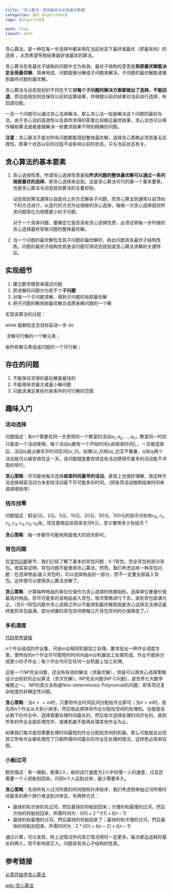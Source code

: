 ```yaml
---
title: "贪心算法：局部最优与全局最优策略"
categories: [01_Algorithms]
tags: [algorithm]

math: true
layout: post
---
```


贪心算法，是一种在每一步选择中都采用在当前状态下最好或最优（即最有利）的选择 ，从而希望导致结果最好或最优的算法。

贪心算法在有最优子结构的问题中尤为有效。最优子结构的意思是**局部最优解能决定全局最优解**。简单地说，问题能够分解成子问题来解决，子问题的最优解能递推到最终问题的最优解。

贪心算法与动态规划的不同在于它**对每个子问题的解决方案都做出了选择，不能回退**。而动态规划则会保存以前的运算结果，并根据以前的结果对当前进行选择，有回退功能。

一旦一个问题可以通过贪心法来解决，那么贪心法一般是解决这个问题的最好办法。由于贪心法的高效性以及其所求得的答案比较接近最优结果，贪心法也可以用作辅助算法或者直接解决一些要求结果不特别精确的问题。

**注意**：贪心算法不是对所有问题都能得到整体最优解，选择贪心策略必须具备无后效性，即某个状态以后的过程不会影响以前的状态，只与当前状态有关。

## 贪心算法的基本要素

1. 贪心选择性质。所谓贪心选择性质是指**所求问题的整体最优解可以通过一系列局部最优的选择**，即贪心选择来达到。这是贪心算法可行的第一个基本要素，也是贪心算法与动态规划算法的主要却别。

   动态规划算法通常以自底向上的方式解各子问题，而贪心算法则通常以自顶向下的方式进行，以迭代的方式作出相继的贪心选择，每做一次贪心选择就将所求问题简化为规模更小的子问题。

   对于一个具体问题，要确定它是否具有贪心选择性质，必须证明每一步所做的贪心选择最终导致问题的整体最优解。

2. 当一个问题的最优解包含其子问题的最优解时，称此问题具有最优子结构性质。问题的最优子结构性质是该问题可用动态规划或贪心算法求解的关键特征。

## 实现细节

1. 建立数学模型来描述问题
2. 把求解的问题分为若干个**子问题**
3. 对每一个子问题求解，得到子问题的局部最优解
4. 把子问题的解局部最优解合成原来解问题的一个解

实现该算法的过程：

while 能朝给定总目标前进一步 do

​		求解可行解的一个解元素；

由所有解元素组成问题的一个可行解；

## 存在的问题

1. 不能保证求得的最后解是最佳的
2. 不能用来求最大或最小解问题
3. 只能求满足某些约束条件的可行解的范围

## 趣味入门

### 活动选择

问题描述：有n个需要在同一天使用同一个教室的活动$a_1,a_2,…,a_n$，教室同一时刻只能由一个活动使用。每个活动$a_i$都有一个开始时间$s_i$和结束时间$f_i$ 。一旦被选择后，活动$a_i$就占据半开时间区间$[si,fi)$。如果$[si,fi]$和$[sj,fj]$互不重叠，$a_i$和$a_j$两个活动就可以被安排在这一天。该问题就是要安排这些活动使得尽量多的活动能不冲突的举行。

**贪心策略**：尽可能地每次选择**结束时间最早的活动**。直观上也很好理解，按这种方法选择相容活动为未安排活动留下尽可能多的时间。（把各项活动按照结束时间单调递增排序）

### 钱币找零

问题描述：假设1元、2元、5元、10元、20元、50元、100元的纸币分别有$c_0,c_1,c_2,c_3,c_4,c_5,c_6$张。现在要用这些钱来支付K元，至少要用多少张纸币？

**贪心策略**：每一步都尽可能地用面值大的钱币即可。

### 背包问题

在[背包问题](/posts/背包DP/)章节，我们已经了解了基本的背包问题：0-1背包，完全背包和部分背包。很容易证明，背包问题不能使用贪心算法。然而，我们考虑这样一种背包问题：在选择物品$i$装入背包时，可以选择物品的一部分，而不一定要全部装入背包。这样便可以使用贪心算法求解了。

**贪心策略**：计算每种物品的单位价值作为贪心选择的依据指标，选择单位重量价值最高的物品，将尽可能多的该物品装入背包，依次策略进行下去，直到背包装满为止。（在0-1背包问题中贪心选择之所以不能得到最优解原因是贪心选择无法保证最终能将背包装满，部分闲置的背包空间使每公斤背包空间的价值降低了。）

### 多机调度

[代码参考链接](https://blog.csdn.net/gardenpalace/article/details/84346838)

n个作业组成的作业集，可由m台相同机器加工处理。要求给出一种作业调度方案，使所给的n个作业尽可能短的时间内由m台机器加工处理完成。作业不能拆分成更小的子作业；每个作业均可在任何一台机器上加工处理。

这是一个NP完全问题，还没有有效的解法（求最优解），但是可以用贪心选择策略设计出较好的近似算法（求次优解）。NP完全问题(NP-C问题)，是世界七大数学难题之一。 NP的英文全称是Non-deterministic Polynomial的问题，即多项式复杂程度的非确定性问题。

**贪心策略**：当$n<=m$时，只要将作业时间区间分配给作业即可；当$n>m$时，首先将n个作业从大到小排序，然后依此顺序将作业分配给空闲的处理机。也就是说从剩下的作业中，选择需要处理时间最长的，然后依次选择处理时间次长的，直到所有的作业全部处理完毕，或者机器不能再处理其他作业为止。

如果我们每次是将需要处理时间最短的作业分配给空闲的机器，那么可能就会出现其它所有作业都处理完了只剩所需时间最长的作业在处理的情况，这样势必效率较低。

### 小船过河

题目描述：有一艘船，能乘2人，船的运行速度为2人中较慢一人的速度，过去还需要一个人把船划回来。问把n个人运到对岸，最少需要多久。

**贪心策略**：先将所有人过河所需的时间按照升序排序，我们考虑把单独过河所需时间最多的两个旅行者送到对岸去，有两种方式：

- 最快的和次快的先过河，然后最快的将船划回来；次慢的和最慢的过河，然后次快的将船划回来，所需时间为：$t[0] + 2*t[1] + t[n-1]$
- 最快的和最慢的过河，然后最快的将船回来了；最快的和次慢的过河，然后最快的将船划回来，所需时间为：$2*t[0] + t[n-2] + t[n-1]$

通过计算，可以发现，除上述情况外的其它情况用时一定更多。每次都运送耗时最长的两人，而不影响其它人。问题具有贪心子结构的性质。

## 参考链接

[从零开始学贪心算法](https://blog.csdn.net/qq_32400847/article/details/51336300)

[wiki-贪心算法](https://zh.wikipedia.org/wiki/%E8%B4%AA%E5%BF%83%E7%AE%97%E6%B3%95)

